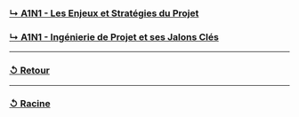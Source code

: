 ### [↳ A1N1 - Les Enjeux et Stratégies du Projet](A1N1_Les-Enjeux-et-Stratégies-du-Projet/README.MD)
### [↳ A1N1 - Ingénierie de Projet et ses Jalons Clés](A1N1_Ingénierie-de-Projet-et-ses-Jalons-Clés/README.MD)
---
### [↺ Retour](../README.MD)
---
### [↺ Racine](../../README.MD)
